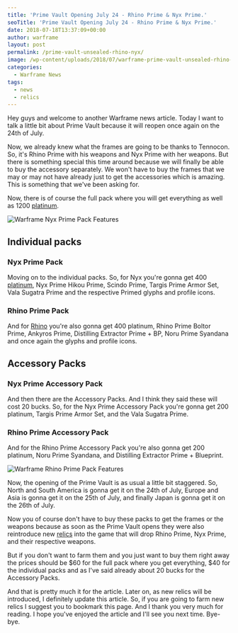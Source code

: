 ```yaml
---
title: 'Prime Vault Opening July 24 - Rhino Prime & Nyx Prime.'
seoTitle: 'Prime Vault Opening July 24 - Rhino Prime & Nyx Prime.'
date: 2018-07-18T13:37:09+00:00
author: warframe
layout: post
permalink: /prime-vault-unsealed-rhino-nyx/
image: /wp-content/uploads/2018/07/warframe-prime-vault-unsealed-rhino-nyx.jpg
categories:
  - Warframe News
tags:
  - news
  - relics
---
```

Hey guys and welcome to another Warframe news article. Today I want to talk a little bit about Prime Vault because it will reopen once again on the 24th of July. <!--more-->

Now, we already knew what the frames are going to be thanks to Tennocon. So, it's Rhino Prime with his weapons and Nyx Prime with her weapons. But there is something special this time around because we will finally be able to buy the accessory separately. We won't have to buy the frames that we may or may not have already just to get the accessories which is amazing. This is something that we've been asking for. 

Now, there is of course the full pack where you will get everything as well as 1200 [platinum](/how-earn-platinum-vault-runs/ "How to earn Platinum | Vault Runs"). 

<img src='/wp-content/uploads/2018/07/warframe-nyx-prime-pack.jpg' title='Warframe Nyx Prime Pack' alt='Warframe Nyx Prime Pack Features' width='750' height='265' class='alignnone size-large' srcset='/wp-content/uploads/2018/07/warframe-nyx-prime-pack-1024x576.jpg 1024w, /wp-content/uploads/2018/07/warframe-nyx-prime-pack-300x169.jpg 300w, /wp-content/uploads/2018/07/warframe-nyx-prime-pack-768x432.jpg 768w, /wp-content/uploads/2018/07/warframe-nyx-prime-pack.jpg 1920w' sizes='(max-width: 750px) 100vw, 750px'/>

## Individual packs
### Nyx Prime Pack
Moving on to the individual packs. So, for Nyx you're gonna get 400 [platinum](/ways-earn-platinum/ "Ways to Earn Platinum"), Nyx Prime Hikou Prime, Scindo Prime, Targis Prime Armor Set, Vala Sugatra Prime and the respective Primed glyphs and profile icons. 

### Rhino Prime Pack
And for [Rhino](/rhino-iron-skin-build/ "Rhino Iron Skin Build") you're also gonna get 400 platinum, Rhino Prime Boltor Prime, Ankyros Prime, Distilling Extractor Prime + BP, Noru Prime Syandana and once again the glyphs and profile icons. 

## Accessory Packs
### Nyx Prime Accessory Pack
And then there are the Accessory Packs. And I think they said these will cost 20 bucks. So, for the Nyx Prime Accessory Pack 
you're gonna get 200 platinum, Targis Prime Armor Set, and the Vala Sugatra Prime. 

### Rhino Prime Accessory Pack
And for the Rhino Prime Accessory Pack you're also gonna get 200 platinum, Noru Prime Syandana, and Distilling Extractor Prime + Blueprint. 

<img src='/wp-content/uploads/2018/07/warframe-rhino-prime-pack.jpg' title='Warframe Rhino Prime Pack' alt='Warframe Rhino Prime Pack Features' width='750' height='265' class='alignnone size-large' srcset='/wp-content/uploads/2018/07/warframe-rhino-prime-pack-1024x576.jpg 1024w, /wp-content/uploads/2018/07/warframe-rhino-prime-pack-300x169.jpg 300w, /wp-content/uploads/2018/07/warframe-rhino-prime-pack-768x432.jpg 768w, /wp-content/uploads/2018/07/warframe-rhino-prime-pack.jpg 1920w' sizes='(max-width: 750px) 100vw, 750px'/>

Now, the opening of the Prime Vault is as usual a little bit staggered. So, North and South America is gonna get it on the 24th of July, Europe and Asia is gonna get it on the 25th of July, and finally Japan is gonna get it on the 26th of July. 

Now you of course don't have to buy these packs to get the frames or the weapons because as soon as the Prime Vault opens they were also reintroduce new [relics](/how-to-farm-relics/ "How To Farm Relics - Lith, Meso, Neo & Axi") into the game that will drop Rhino Prime, Nyx Prime, and their respective weapons. 

But if you don't want to farm them and you just want to buy them right away the prices should be $60 for the full pack where you get everything, $40 for the individual packs and as I've said already about 20 bucks for the Accessory Packs. 

And that is pretty much it for the article. Later on, as new relics will be introduced, I definitely update this article. So, if you are going to farm new relics I suggest you to bookmark this page. And I thank you very much for reading. I hope you've enjoyed the article and I'll see you next time. Bye-bye.     